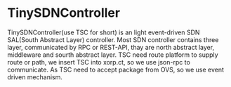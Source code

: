 TinySDNController
========================================

TinySDNController(use TSC for short) is an light event-driven SDN SAL(South Abstract Layer) controller. Most SDN controller contains three layer, communicated by RPC or REST-API, thay are north abstract layer, middleware and sourth abstract layer. TSC need route platform to supply route or path, we insert TSC into xorp.ct, so we use json-rpc to communicate. As TSC need to accept package from OVS, so we use event driven mechanism.

